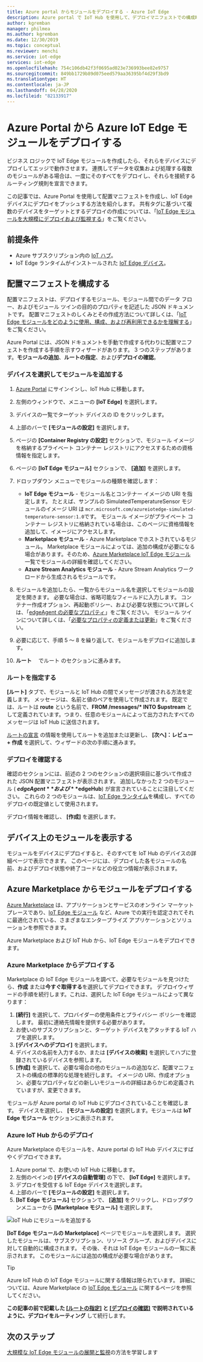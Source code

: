 ```yaml
---
title: Azure portal からモジュールをデプロイする - Azure IoT Edge
description: Azure portal で IoT Hub を使用して、デプロイマニフェストでの構成時に、 IoT Edge モジュールを、IoT Hub から IoT Edge デバイスにプッシュします。
author: kgremban
manager: philmea
ms.author: kgremban
ms.date: 12/30/2019
ms.topic: conceptual
ms.reviewer: menchi
ms.service: iot-edge
services: iot-edge
ms.openlocfilehash: 754c106db42f3f0695ad023e736993bee82e9757
ms.sourcegitcommit: 849bb1729b89d075eed579aa36395bf4d29f3bd9
ms.translationtype: HT
ms.contentlocale: ja-JP
ms.lasthandoff: 04/28/2020
ms.locfileid: "82133917"
---
```

# <a name="deploy-azure-iot-edge-modules-from-the-azure-portal"></a>Azure Portal から Azure IoT Edge モジュールをデプロイする

ビジネス ロジックで IoT Edge モジュールを作成したら、それらをデバイスにデプロイしてエッジで動作させます。 連携してデータを収集および処理する複数のモジュールがある場合は、一度にそのすべてをデプロイし、それらを接続するルーティング規則を宣言できます。

この記事では、Azure Portal を使用して配置マニフェストを作成し、IoT Edge デバイスにデプロイをプッシュする方法を紹介します。 共有タグに基づいて複数のデバイスをターゲットとするデプロイの作成については、「[IoT Edge モジュールを大規模にデプロイおよび監視する](how-to-deploy-at-scale.md)」をご覧ください。

## <a name="prerequisites"></a>前提条件

* Azure サブスクリプション内の [IoT ハブ](../iot-hub/iot-hub-create-through-portal.md)。
* IoT Edge ランタイムがインストールされた [IoT Edge デバイス](how-to-register-device.md#register-in-the-azure-portal)。

## <a name="configure-a-deployment-manifest"></a>配置マニフェストを構成する

配置マニフェストは、デプロイするモジュール、モジュール間でのデータ フロー、およびモジュール ツインの目的のプロパティを記述した JSON ドキュメントです。 配置マニフェストのしくみとその作成方法について詳しくは、「[IoT Edge モジュールをどのように使用、構成、および再利用できるかを理解する](module-composition.md)」をご覧ください。

Azure Portal には、JSON ドキュメントを手動で作成する代わりに配置マニフェストを作成する手順を示すウィザードがあります。 3 つのステップがあります。**モジュールの追加**、**ルートの指定**、および**デプロイの確認**。

### <a name="select-device-and-add-modules"></a>デバイスを選択してモジュールを追加する

1. [Azure Portal](https://portal.azure.com) にサインインし、IoT Hub に移動します。
1. 左側のウィンドウで、メニューの **[IoT Edge]** を選択します。
1. デバイスの一覧でターゲット デバイスの ID をクリックします。
1. 上部のバーで **[モジュールの設定]** を選択します。
1. ページの **[Container Registry の設定]** セクションで、モジュール イメージを格納するプライベート コンテナー レジストリにアクセスするための資格情報を指定します。
1. ページの **[IoT Edge モジュール]** セクションで、 **[追加]** を選択します。
1. ドロップダウン メニューでモジュールの種類を確認します：

   * **IoT Edge モジュール** - モジュール名とコンテナー イメージの URI を指定します。 たとえば、サンプルの SimulatedTemperatureSensor モジュールのイメージ URI は `mcr.microsoft.com/azureiotedge-simulated-temperature-sensor:1.0`です。 モジュール イメージがプライベート コンテナー レジストリに格納されている場合は、このページに資格情報を追加して、イメージにアクセスします。
   * **Marketplace モジュール** - Azure Marketplace でホストされているモジュール。 Marketplace モジュールによっては、追加の構成が必要になる場合があります。そのため、[Azure Marketplace IoT Edge モジュール](https://azuremarketplace.microsoft.com/marketplace/apps/category/internet-of-things?page=1&subcategories=iot-edge-modules) 一覧でモジュールの詳細を確認してください。
   * **Azure Stream Analytics モジュール** - Azure Stream Analytics ワークロードから生成されるモジュールです。

1. モジュールを追加したら、一覧からモジュール名を選択してモジュールの設定を開きます。 必要な場合は、省略可能なフィールドに入力します。 コンテナー作成オプション、再起動ポリシー、および必要な状態について詳しくは、「[edgeAgent の必要なプロパティ](module-edgeagent-edgehub.md#edgeagent-desired-properties)」をご覧ください。 モジュール ツインについて詳しくは、「[必要なプロパティの定義または更新](module-composition.md#define-or-update-desired-properties)」をご覧ください。
1. 必要に応じて、手順 5 ～ 8 を繰り返して、モジュールをデプロイに追加します。
1. **ルート** 　でルート のセクションに進みます。

### <a name="specify-routes"></a>ルートを指定する

**[ルート]** タブで、モジュールと IoT Hub の間でメッセージが渡される方法を定義します。 メッセージは、名前と値のペアを使用して作成されます。 既定では、ルートは **route** という名前で、**FROM /messages/\* INTO $upstream** として定義されています。つまり、任意のモジュールによって出力されたすべてのメッセージは IoT Hub に送信されます。  

[ルートの宣言](module-composition.md#declare-routes) の情報を使用してルートを追加または更新し、 **[次へ]：レビュー + 作成** を選択して、ウィザードの次の手順に進みます。

### <a name="review-deployment"></a>デプロイを確認する

確認のセクションには、前述の 2 つのセクションの選択項目に基づいて作成された JSON 配置マニフェストが表示されます。 追加しなかった 2 つのモジュール ( **$edgeAgent** および **$edgeHub**) が宣言されていることに注目してください。 これらの 2 つのモジュールは、[IoT Edge ランタイム](iot-edge-runtime.md)を構成し、すべてのデプロイの既定値として使用されます。

デプロイ情報を確認し、 **[作成]** を選択します。

## <a name="view-modules-on-your-device"></a>デバイス上のモジュールを表示する

モジュールをデバイスにデプロイすると、そのすべてを IoT Hub のデバイスの詳細ページで表示できます。 このページには、デプロイした各モジュールの名前、およびデプロイ状態や終了コードなどの役立つ情報が表示されます。

## <a name="deploy-modules-from-azure-marketplace"></a>Azure Marketplace からモジュールをデプロイする

[Azure Marketplace](https://azuremarketplace.microsoft.com/) は、アプリケーションとサービスのオンライン マーケットプレースであり、[IoT Edge モジュール](https://azuremarketplace.microsoft.com/marketplace/apps/category/internet-of-things?page=1&subcategories=iot-edge-modules) など、Azure での実行を認定されてそれに最適化されている、さまざまなエンタープライズ アプリケーションとソリューションを参照できます。

Azure Marketplace および IoT Hub から、IoT Edge モジュールをデプロイできます。

### <a name="deploy-from-azure-marketplace"></a>Azure Marketplace からデプロイする

Marketplace の IoT Edge モジュールを調べて、必要なモジュールを見つけたら、**作成** または**今すぐ取得する**を選択してデプロイできます。 デプロイウィザードの手順を続行します。これは、選択した IoT Edge モジュールによって異なります：

1. **[続行]** を選択して、プロバイダーの使用条件とプライバシー ポリシーを確認します。 最初に連絡先情報を提供する必要があります。
1. お使いのサブスクリプションと、ターゲット デバイスをアタッチする IoT ハブを選択します。
1. **[デバイスへのデプロイ]** を選択します。
1. デバイスの名前を入力するか、または **[デバイスの検索]** を選択してハブに登録されているデバイスを参照します。
1. **[作成]** を選択して、必要な場合の他のモジュールの追加など、配置マニフェストの構成の標準的な処理を続行します。 イメージの URI、作成オプション、必要なプロパティなどの新しいモジュールの詳細はあらかじめ定義されていますが、変更できます。

モジュールが Azure portal の IoT Hub にデプロイされていることを確認します。 デバイスを選択し、 **[モジュールの設定]** を選択します。モジュールは **IoT Edge モジュール** セクションに表示されます。

### <a name="deploy-from-azure-iot-hub"></a>Azure IoT Hub からのデプロイ

Azure Marketplace のモジュールを、Azure portal の IoT Hub デバイスにすばやくデプロイできます。

1. Azure portal で、お使いの IoT Hub に移動します。
1. 左側のペインの **[デバイスの自動管理]** の下で、 **[IoT Edge]** を選択します。
1. デプロイを受信する IoT Edge デバイスを選択します。
1. 上部のバーで **[モジュールの設定]** を選択します。
1. **[IoT Edge モジュール]** セクションで、 **[追加]** をクリックし、ドロップダウンメニューから **[Marketplace モジュール]** を選択します。

![IoT Hub にモジュールを追加する](./media/how-to-deploy-modules-portal/iothub-add-module.png)

**[IoT Edge モジュールの Marketplace]** ページでモジュールを選択します。 選択したモジュールは、サブスクリプション、リソース グループ、およびデバイスに対して自動的に構成されます。 その後、それは IoT Edge モジュールの一覧に表示されます。 このモジュールには追加の構成が必要な場合があります。

> [!TIP]
> Azure IoT Hub の IoT Edge モジュールに関する情報は限られています。 詳細については、Azure Marketplace の [IoT Edge モジュール](https://azuremarketplace.microsoft.com/marketplace/apps/category/internet-of-things?page=1&subcategories=iot-edge-modules) に関するページを参照してください。

**この記事の前で記載した [[ルートの指定]](#specify-routes) と [[デプロイの確認]](#review-deployment) で説明されているように、デプロイをルーティング**  して続行します。

## <a name="next-steps"></a>次のステップ

[大規模な IoT Edge モジュールの展開と監視](how-to-deploy-at-scale.md)の方法を学習します
